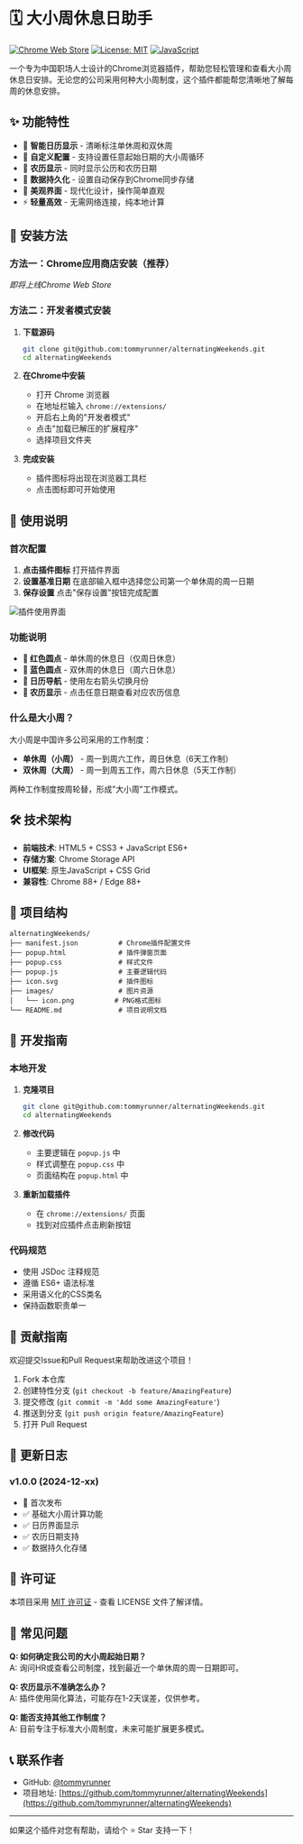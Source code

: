 # 🗓️ 大小周休息日助手

[![Chrome Web Store](https://img.shields.io/badge/Chrome-Extension-blue)](https://github.com/tommyrunner/alternatingWeekends)
[![License: MIT](https://img.shields.io/badge/License-MIT-yellow.svg)](https://opensource.org/licenses/MIT)
[![JavaScript](https://img.shields.io/badge/JavaScript-ES6+-yellow)](https://developer.mozilla.org/en-US/docs/Web/JavaScript)

一个专为中国职场人士设计的Chrome浏览器插件，帮助您轻松管理和查看大小周休息日安排。无论您的公司采用何种大小周制度，这个插件都能帮您清晰地了解每周的休息安排。

## ✨ 功能特性

- 📅 **智能日历显示** - 清晰标注单休周和双休周
- 🔄 **自定义配置** - 支持设置任意起始日期的大小周循环
- 🌙 **农历显示** - 同时显示公历和农历日期
- 💾 **数据持久化** - 设置自动保存到Chrome同步存储
- 🎨 **美观界面** - 现代化设计，操作简单直观
- ⚡ **轻量高效** - 无需网络连接，纯本地计算

## 🚀 安装方法

### 方法一：Chrome应用商店安装（推荐）
*即将上线Chrome Web Store*

### 方法二：开发者模式安装

1. **下载源码**
   ```bash
   git clone git@github.com:tommyrunner/alternatingWeekends.git
   cd alternatingWeekends
   ```

2. **在Chrome中安装**
   - 打开 Chrome 浏览器
   - 在地址栏输入 `chrome://extensions/`
   - 开启右上角的"开发者模式"
   - 点击"加载已解压的扩展程序"
   - 选择项目文件夹

3. **完成安装**
   - 插件图标将出现在浏览器工具栏
   - 点击图标即可开始使用

## 📖 使用说明

### 首次配置

1. **点击插件图标** 打开插件界面
2. **设置基准日期** 在底部输入框中选择您公司第一个单休周的周一日期
3. **保存设置** 点击"保存设置"按钮完成配置

![插件使用界面](https://i.postimg.cc/T3C4NPzK/detail.png)

### 功能说明

- **🔴 红色圆点** - 单休周的休息日（仅周日休息）
- **🔵 蓝色圆点** - 双休周的休息日（周六日休息）
- **📅 日历导航** - 使用左右箭头切换月份
- **🌙 农历显示** - 点击任意日期查看对应农历信息

### 什么是大小周？

大小周是中国许多公司采用的工作制度：
- **单休周（小周）** - 周一到周六工作，周日休息（6天工作制）
- **双休周（大周）** - 周一到周五工作，周六日休息（5天工作制）

两种工作制度按周轮替，形成"大小周"工作模式。

## 🛠️ 技术架构

- **前端技术**: HTML5 + CSS3 + JavaScript ES6+
- **存储方案**: Chrome Storage API
- **UI框架**: 原生JavaScript + CSS Grid
- **兼容性**: Chrome 88+ / Edge 88+

## 📂 项目结构

```
alternatingWeekends/
├── manifest.json          # Chrome插件配置文件
├── popup.html             # 插件弹窗页面
├── popup.css              # 样式文件
├── popup.js               # 主要逻辑代码
├── icon.svg               # 插件图标
├── images/                # 图片资源
│   └── icon.png          # PNG格式图标
└── README.md              # 项目说明文档
```

## 🔧 开发指南

### 本地开发

1. **克隆项目**
   ```bash
   git clone git@github.com:tommyrunner/alternatingWeekends.git
   cd alternatingWeekends
   ```

2. **修改代码** 
   - 主要逻辑在 `popup.js` 中
   - 样式调整在 `popup.css` 中
   - 页面结构在 `popup.html` 中

3. **重新加载插件**
   - 在 `chrome://extensions/` 页面
   - 找到对应插件点击刷新按钮

### 代码规范

- 使用 JSDoc 注释规范
- 遵循 ES6+ 语法标准
- 采用语义化的CSS类名
- 保持函数职责单一

## 🤝 贡献指南

欢迎提交Issue和Pull Request来帮助改进这个项目！

1. Fork 本仓库
2. 创建特性分支 (`git checkout -b feature/AmazingFeature`)
3. 提交修改 (`git commit -m 'Add some AmazingFeature'`)
4. 推送到分支 (`git push origin feature/AmazingFeature`)
5. 打开 Pull Request

## 📝 更新日志

### v1.0.0 (2024-12-xx)
- 🎉 首次发布
- ✅ 基础大小周计算功能
- ✅ 日历界面显示
- ✅ 农历日期支持
- ✅ 数据持久化存储

## 📄 许可证

本项目采用 [MIT 许可证](https://opensource.org/licenses/MIT) - 查看 LICENSE 文件了解详情。

## 🙋 常见问题

**Q: 如何确定我公司的大小周起始日期？**  
A: 询问HR或查看公司制度，找到最近一个单休周的周一日期即可。

**Q: 农历显示不准确怎么办？**  
A: 插件使用简化算法，可能存在1-2天误差，仅供参考。

**Q: 能否支持其他工作制度？**  
A: 目前专注于标准大小周制度，未来可能扩展更多模式。

## 📞 联系作者

- GitHub: [@tommyrunner](https://github.com/tommyrunner)
- 项目地址: [https://github.com/tommyrunner/alternatingWeekends](https://github.com/tommyrunner/alternatingWeekends)

---

如果这个插件对您有帮助，请给个 ⭐ Star 支持一下！ 